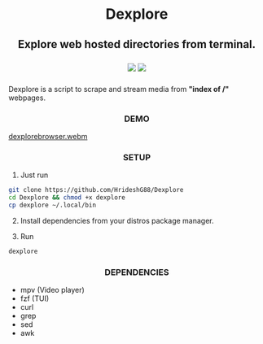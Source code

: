 <h1 align=center>Dexplore</h1>

<h2 align=center>Explore web hosted directories from terminal.

<p align=center>
  <a href="https://makeapullrequest.com"><img src="https://img.shields.io/badge/PRs-welcome-brightblue.svg?style=flat-square"></a>
  <img src="https://img.shields.io/badge/OS-linux-orange.svg?style=flat-square">
</p>
</h2>

Dexplore is a script to scrape and stream media from <strong>"index of /"</strong> webpages.

<h3 align=center>DEMO</h3>

[dexplorebrowser.webm](https://github.com/HrideshG88/Dexplore/assets/37382537/c714e94e-5b07-4887-8280-f41ed5829e8a)

<h3 align=center>SETUP</h3>

1. Just run
```bash
git clone https://github.com/HrideshG88/Dexplore
cd Dexplore && chmod +x dexplore
cp dexplore ~/.local/bin

```
2. Install dependencies from your distros package manager.

3. Run
```bash
dexplore
```
<h3 align=center>DEPENDENCIES</h3>

- mpv (Video player)
- fzf (TUI)
- curl 
- grep 
- sed
- awk
